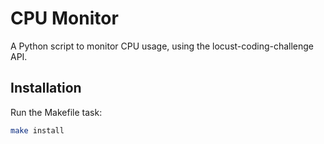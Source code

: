 # CPU Monitor

A Python script to monitor CPU usage, using the locust-coding-challenge API.

## Installation

Run the Makefile task:

```bash
make install
```
